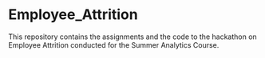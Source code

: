 # Employee_Attrition
This repository contains the assignments and the code to the hackathon on Employee Attrition conducted for the Summer Analytics Course.
